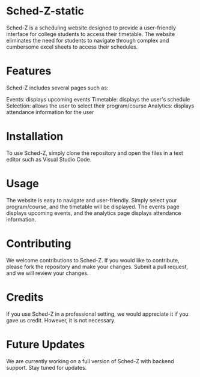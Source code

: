 # Sched-Z-static
Sched-Z is a scheduling website designed to provide a user-friendly interface for college students to access their timetable. The website eliminates the need for students to navigate through complex and cumbersome excel sheets to access their schedules.
# Features
Sched-Z includes several pages such as:

Events: displays upcoming events Timetable: displays the user's schedule Selection: allows the user to select their program/course Analytics: displays attendance information for the user

# Installation
To use Sched-Z, simply clone the repository and open the files in a text editor such as Visual Studio Code.

# Usage
The website is easy to navigate and user-friendly. Simply select your program/course, and the timetable will be displayed. The events page displays upcoming events, and the analytics page displays attendance information.

# Contributing
We welcome contributions to Sched-Z. If you would like to contribute, please fork the repository and make your changes. Submit a pull request, and we will review your changes.

# Credits
If you use Sched-Z in a professional setting, we would appreciate it if you gave us credit. However, it is not necessary.

# Future Updates
We are currently working on a full version of Sched-Z with backend support. Stay tuned for updates.
